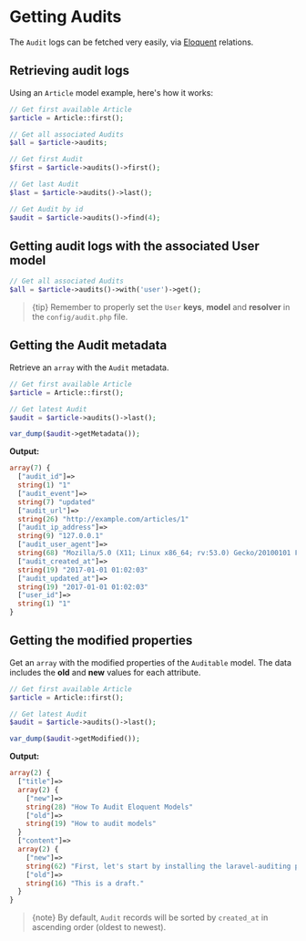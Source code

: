 # Getting Audits

The `Audit` logs can be fetched very easily, via [Eloquent](https://laravel.com/docs/master/eloquent) relations.

## Retrieving audit logs

Using an `Article` model example, here's how it works:

```php
// Get first available Article
$article = Article::first();

// Get all associated Audits
$all = $article->audits;

// Get first Audit
$first = $article->audits()->first();

// Get last Audit
$last = $article->audits()->last();

// Get Audit by id
$audit = $article->audits()->find(4);
```

## Getting audit logs with the associated User model

```php
// Get all associated Audits
$all = $article->audits()->with('user')->get();
```

> {tip} Remember to properly set the `User` **keys**, **model** and **resolver** in the `config/audit.php` file.

## Getting the Audit metadata
Retrieve an `array` with the `Audit` metadata.

```php
// Get first available Article
$article = Article::first();

// Get latest Audit
$audit = $article->audits()->last();

var_dump($audit->getMetadata());
```

**Output:**
```php
array(7) {
  ["audit_id"]=>
  string(1) "1"
  ["audit_event"]=>
  string(7) "updated"
  ["audit_url"]=>
  string(26) "http://example.com/articles/1"
  ["audit_ip_address"]=>
  string(9) "127.0.0.1"
  ["audit_user_agent"]=>
  string(68) "Mozilla/5.0 (X11; Linux x86_64; rv:53.0) Gecko/20100101 Firefox/53.0"
  ["audit_created_at"]=>
  string(19) "2017-01-01 01:02:03"
  ["audit_updated_at"]=>
  string(19) "2017-01-01 01:02:03"
  ["user_id"]=>
  string(1) "1"
}
```

## Getting the modified properties
Get an `array` with the modified properties of the `Auditable` model.
The data includes the **old** and **new** values for each attribute.

```php
// Get first available Article
$article = Article::first();

// Get latest Audit
$audit = $article->audits()->last();

var_dump($audit->getModified());
```

**Output:**
```php
array(2) {
  ["title"]=>
  array(2) {
    ["new"]=>
    string(28) "How To Audit Eloquent Models"
    ["old"]=>
    string(19) "How to audit models"
  }
  ["content"]=>
  array(2) {
    ["new"]=>
    string(62) "First, let's start by installing the laravel-auditing package."
    ["old"]=>
    string(16) "This is a draft."
  }
}
```

> {note} By default, `Audit` records will be sorted by `created_at` in ascending order (oldest to newest).
